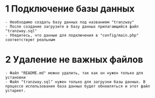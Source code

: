 # 1 Подключение базы данных
    - Необходимо создать базу данных под названием "tranzway"
    - После создание загрузите в базу данных прилагающийся файл "tranzway.sql"
    - Убедитесь, что данные для подключения в "config/main.php" соответствуют реальным

# 2 Удаление не важных файлов
    - Файл "README.md" можно удалить, так как он нужен только для установки
    - Файл "tranzway.sql" нужен только для загрузки базы данных. В процессе использования база данных будет обновляться и этот файл устареет.